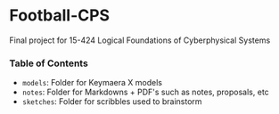 # Football-CPS

Final project for 15-424 Logical Foundations of Cyberphysical Systems

### Table of Contents

- `models`: Folder for Keymaera X models
- `notes`: Folder for Markdowns + PDF's such as notes, proposals, etc
- `sketches`: Folder for scribbles used to brainstorm

